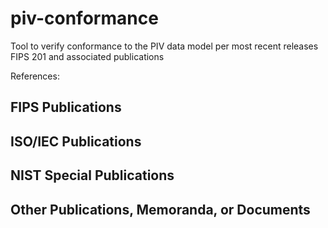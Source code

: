 # piv-conformance
Tool to verify conformance to the PIV data model per most recent releases FIPS 201 and associated publications

References:

## FIPS Publications ##

## ISO/IEC Publications ##

## NIST Special Publications

## Other Publications, Memoranda, or Documents
